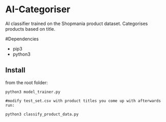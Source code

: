 # AI-Categoriser
AI classifier trained on the Shopmania product dataset. Categorises products based on title.


#Dependencies

- pip3
- python3

## Install

from the root folder:

  ```pip3 install -r requirements.txt
  python3 model_trainer.py

#modify test_set.csv with product titles you come up with afterwards run:

  python3 classify_product_data.py
